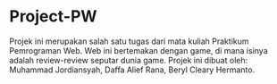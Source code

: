 # Project-PW
Projek ini merupakan salah satu tugas dari mata kuliah Praktikum Pemrograman Web.
Web ini bertemakan dengan game, di mana isinya adalah review-review seputar dunia game.
Projek ini dibuat oleh:
Muhammad Jordiansyah, 
Daffa Alief Rana, 
Beryl Cleary Hermanto.
